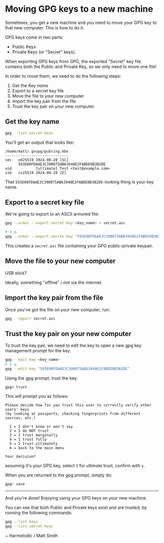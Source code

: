# Moving GPG keys to a new machine

Sometimes, you get a new machine and you need to move your GPG key to that new computer. This is how to do it.

GPG keys come in two parts:

- Public Keys
- Private Keys (or "Secret" keys).

When exporting GPG keys from GPG, the exported "Secret" key file contains both the Public and Private Key, so we only
need to move one file!

In order to move them, we need to do the following steps:

1. Get the Key *name*
2. Export to a secret key file
3. Move the file to your new computer
4. Import the key pair from the file
5. Trust the key pair on your new computer.

## Get the key name

```bash
gpg --list-secret-keys
```

You'll get an output that looks like:

```
/home/matt/.gnupg/pubring.kbx
-----------------------------
sec   ed25519 2024-08-28 [SC]
      593E00FDAAE3C390075AB63948E2FABDE0B3B2DE
uid           [ultimate] Test <test@example.com>
ssb   cv25519 2024-08-28 [E]
```

That `593E00FDAAE3C390075AB63948E2FABDE0B3B2DE`-looking thing is your key name.

## Export to a secret key file

We're going to export to an ASCII armored file:

```bash
gpg --armor --export-secret-key <key_name> > secret.asc

# e.g.
gpg --armor --export-secret-key "593E00FDAAE3C390075AB63948E2FABDE0B3B2DE" > secret.asc
```

This creates a `secret.asc` file containing your GPG public-private keypair.

## Move the file to your new computer

USB stick?

Ideally, something "offline" / not via the internet.

## Import the key pair from the file

Once you've got the file on your new computer, run:

```bash
gpg --import secret.asc
```

## Trust the key pair on your new computer

To trust the key pair, we need to edit the key to open a new gpg key management prompt for the key.

```bash
gpg --edit-key <key_name>
# e.g. 
gpg --edit-key "593E00FDAAE3C390075AB63948E2FABDE0B3B2DE"
```

Using the gpg prompt, trust the key:

```
gpg> trust
```

This will prompt you as follows:

```
Please decide how far you trust this user to correctly verify other users' keys
(by looking at passports, checking fingerprints from different sources, etc.)

  1 = I don't know or won't say
  2 = I do NOT trust
  3 = I trust marginally
  4 = I trust fully
  5 = I trust ultimately
  m = back to the main menu

Your decision?
```

assuming it's your GPG key, select `5` for ultimate trust, confirm with `y`.

When you are returned to the gpg prompt, simply do:

```bash
gpg> save
```

---

And you're done! Enjoying using your GPG keys on your new machine.

You can see that both Public and Private keys exist and are trusted, by running the following commands:

```bash
gpg --list-keys
gpg --list-secret-keys
```

~ Harmelodic / Matt Smith
